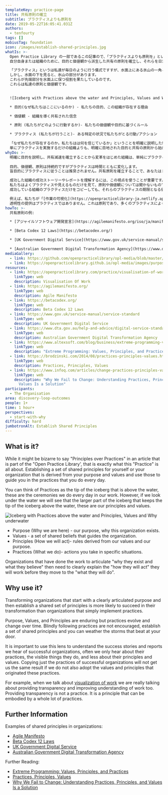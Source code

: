```yaml
---
templateKey: practice-page
title: 共有原則の確立
subtitle: プラクティスよりも原則を
date: 2019-05-22T16:05:41.031Z
authors:
  - tenfourty
tags: []
mobiusTag: foundation
icon: /images/establish-shared-principles.jpg
whatIs: >-
  Open Practice Library の一部であるこの記事ので、「プラクティスよりも原則を」というのは奇妙なことかもしれませんが、それがこのプラクティスの本質です。
  自分自身または組織のために、目的と価値観から派生した共有の原則を確立し、それらを日常的におこなうプラクティスのガイドとして活用します。

  「プラクティス」というは私達が毎日のように行う儀式ですすが、水面上にある氷山の一角と考えることもできます。
  しかし、水面の下を見ると、氷山の部分があります。
  これらが先端部分を水面上に保つ役割を果たしているのです。
  これらは私達の原則と価値観です。
  

  ![Iceberg with Practices above the water and Principles, Values and Why underwater](/images/purpose-values-principles-practices.svg "Why Values Principles Practices Iceberg")

  * 目的(なぜ私たちはここにいるのか) - 私たちの目的、この組織が存在する理由

  * 価値観 - 組織を導く共有された信念

  * 原則 (私たちがどのように行動するか)- 私たちの価値観や目的に基づくルール

  * プラクティス (私たちが行うこと)- ある特定の状況で私たちがとる行動/アクション

  「なぜ私たちが存在するのか。私たちはは何を信じているか」ということを明確に説明した組織は、「どのように行動するか」を明確に説明する必要があります。
  単にプラクティスを実施するだけの組織よりも、明確に目地された目的と共有の原則から始める組織の変革が成功する可能性は高いのです。
whyDo: >-
  明確に目的を説明し、共有減速を確立することから変革をはじめた組織は、単純にプラクティスを実行しただけの組織より変革を成功させる可能性たが高くなります。
  
  目的、価値観、原則は持続的ですがプラクティスは時間とともに変化します。
  盲目的にプラクティスに従うことは推奨されません。共有原則を確立することで、あなたはドアに打ち付ける嵐に耐えることができるのです。

  成功した組織の成功ストーリーやレポートを理解するには、この視点を使うことが重要です。
  私たちはよくプラクティスや見えるものだけを見て、原則や価値観については聞かないものです。
  成功している組織のプラクティスだけをコピーしても、それらのプラクティスの期限となる価値観や原則を採用しなければ同じ結果にはならないでしょう。

  例えば、私たちが「[作業の可視化](https://openpracticelibrary-ja.netlify.app/practice/visualisation-of-work/ )」について話すとき、実際には透明性の提供と作業の理解を向上させることについて話しているのです。
  透明性の提供はプラクティスではありません。これは原則であり、多くのプラクティスによって具現化されることができます。
howTo: >-
  共有原則の例:

  * [アジャイルソフトウェア開発宣言](https://agilemanifesto.org/iso/ja/manifesto.html)

  * [Beta Codex 12 Laws](https://betacodex.org/)

  * [UK Government Digital Service](https://www.gov.uk/service-manual/service-standard)

  * [Australian Government Digital Transformation Agency](https://www.dta.gov.au/help-and-advice/digital-service-standard/digital-service-standard-criteria)
mediaGallery:
  - link: https://github.com/openpracticelibrary/opl-media/blob/master/images/Establish%20Shared%20Principles.jpg?raw=true
  - link: https://openpracticelibrary.github.io/opl-media/images/purpose-values-principles-practices.svg
resources:
  - link: https://openpracticelibrary.com/practice/visualisation-of-work/
    linkType: web
    description: Visualisation Of Work
  - link: https://agilemanifesto.org/
    linkType: web
    description: Agile Manifesto
  - link: https://betacodex.org/
    linkType: web
    description: Beta Codex 12 Laws
  - link: https://www.gov.uk/service-manual/service-standard
    linkType: web
    description: UK Government Digital Service
  - link: https://www.dta.gov.au/help-and-advice/digital-service-standard/digital-service-standard-criteria
    linkType: web
    description: Australian Government Digital Transformation Agency
  - link: https://www.altexsoft.com/blog/business/extreme-programming-values-principles-and-practices/
    linkType: web
    description: "Extreme Programming: Values, Principles, and Practices"
  - link: https://brodzinski.com/2014/08/practices-principles-values.html
    linkType: web
    description: Practices, Principles, Values
  - link: https://www.infoq.com/articles/change-practices-principles-values/
    linkType: web
    description: "Why We Fail to Change: Understanding Practices, Principles, and
      Values Is a Solution"
participants:
  - The Organisation
area: discovery-loop-outcomes
people: 1+
time: 1 hour+
perspectives:
  - start-with-why
difficulty: hard
jumbotronAlt: Establish Shared Principles
---
```

## What is it?

While it might be bizarre to say "Principles over Practices" in an article that is part of the "Open Practice Library', that is exactly what this "Practice" is all about. Establishing a set of shared principles for yourself or your organization that is derived from your purpose and values and use those to guide you in the practices that you do every day.

You can think of Practices as the tip of the iceberg that is above the water, these are the ceremonies we do every day in our work. However, if we look under the water we will see that the larger part of the iceberg that keeps the tip of the iceberg above the water, these are our principles and values.

![Iceberg with Practices above the water and Principles, Values and Why underwater](/images/purpose-values-principles-practices.svg "Why Values Principles Practices Iceberg")

* Purpose (Why we are here) - our purpose, why this organization exists.
* Values - a set of shared beliefs that guides the organization.
* Principles (How we will act)- rules derived from our values and our purpose.
* Practices (What we do)- actions you take in specific situations.

Organizations that have done the work to articulate "why they exist and what they believe" then need to clearly explain the "how they will act" they will work before they move to the "what they will do".

## Why use it?

Transforming organizations that start with a clearly articulated purpose and then establish a shared set of principles is more likely to succeed in their transformation than organizations that simply implement practices.

Purpose, Values, and Principles are enduring but practices evolve and change over time. Blindly following practices are not encouraged, establish a set of shared principles and you can weather the storms that beat at your door.

It is important to use this lens to understand the success stories and reports we hear of successful organizations, often we only hear about their practices, the visible things they do, and less about their principles and values. Copying just the practices of successful organizations will not get us the same result if we do not also adopt the values and principles that originated these practices.

For example, when we talk about [visualization of work](https://openpracticelibrary.com/practice/visualisation-of-work/) we are really talking about providing transparency and improving understanding of work too. Providing transparency is not a practice. It is a principle that can be embodied by a whole lot of practices.

## Further Information

Examples of shared principles in organizations:

* [Agile Manifesto](https://agilemanifesto.org/)
* [Beta Codex 12 Laws](https://betacodex.org/)
* [UK Government Digital Service](https://www.gov.uk/service-manual/service-standard)
* [Australian Government Digital Transformation Agency](https://www.dta.gov.au/help-and-advice/digital-service-standard/digital-service-standard-criteria)

Further Reading:

* [Extreme Programming: Values, Principles, and Practices](https://www.altexsoft.com/blog/business/extreme-programming-values-principles-and-practices/)
* [Practices, Principles, Values](https://brodzinski.com/2014/08/practices-principles-values.html)
* [Why We Fail to Change: Understanding Practices, Principles, and Values Is a Solution](https://www.infoq.com/articles/change-practices-principles-values/)
